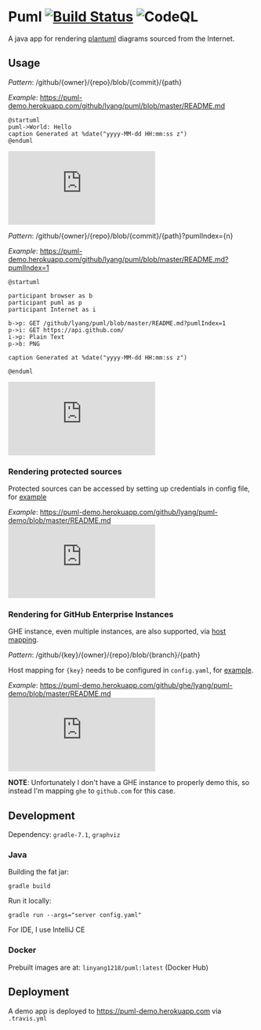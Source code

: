 # Puml [![Build Status](https://travis-ci.com/lyang/puml.svg?branch=master)](https://travis-ci.com/lyang/puml) ![CodeQL](https://github.com/lyang/puml/actions/workflows/codeql-analysis.yml/badge.svg)
A java app for rendering [plantuml](https://github.com/plantuml/plantuml) diagrams sourced from the Internet.

## Usage
*Pattern*: /github/{owner}/{repo}/blob/{commit}/{path}

*Example*: https://puml-demo.herokuapp.com/github/lyang/puml/blob/master/README.md
```
@startuml
puml->World: Hello
caption Generated at %date("yyyy-MM-dd HH:mm:ss z")
@enduml
```
[![demo](https://puml-demo.herokuapp.com/github/lyang/puml/blob/master/README.md)](https://puml-demo.herokuapp.com/github/lyang/puml/blob/master/README.md)

*Pattern*: /github/{owner}/{repo}/blob/{commit}/{path}?pumlIndex={n}

*Example*: https://puml-demo.herokuapp.com/github/lyang/puml/blob/master/README.md?pumlIndex=1
```
@startuml

participant browser as b
participant puml as p
participant Internet as i

b->p: GET /github/lyang/puml/blob/master/README.md?pumlIndex=1
p->i: GET https://api.github.com/
i->p: Plain Text
p->b: PNG

caption Generated at %date("yyyy-MM-dd HH:mm:ss z")

@enduml
```
[![demo](https://puml-demo.herokuapp.com/github/lyang/puml/blob/master/README.md?pumlIndex=1)](https://puml-demo.herokuapp.com/github/lyang/puml/blob/master/README.md?pumlIndex=1)

### Rendering protected sources
Protected sources can be accessed by setting up credentials in config file, for [example](https://github.com/lyang/puml/blob/master/puml-demo.yaml)

*Example*: https://puml-demo.herokuapp.com/github/lyang/puml-demo/blob/master/README.md
[![demo](https://puml-demo.herokuapp.com/github/lyang/puml-demo/blob/master/README.md)](https://puml-demo.herokuapp.com/github/lyang/puml-demo/blob/master/README.md)

### Rendering for GitHub Enterprise Instances
GHE instance, even multiple instances, are also supported, via [host mapping](puml-demo.yaml).

*Pattern*: /github/{key}/{owner}/{repo}/blob/{branch}/{path}

Host mapping for `{key}` needs to be configured in `config.yaml`, for [example](puml-demo.yaml).

*Example*: https://puml-demo.herokuapp.com/github/ghe/lyang/puml-demo/blob/master/README.md
[![demo](https://puml-demo.herokuapp.com/github/ghe/lyang/puml-demo/blob/master/README.md)](https://puml-demo.herokuapp.com/github/ghe/lyang/puml-demo/blob/master/README.md)

**NOTE**: Unfortunately I don't have a GHE instance to properly demo this, so instead I'm mapping `ghe` to `github.com` for this case.


## Development
Dependency: `gradle-7.1`, `graphviz`

### Java
Building the fat jar:
```
gradle build
```
Run it locally:
```
gradle run --args="server config.yaml"
```
For IDE, I use IntelliJ CE

### Docker
Prebuilt images are at: `linyang1218/puml:latest` (Docker Hub)

## Deployment
A demo app is deployed to https://puml-demo.herokuapp.com via `.travis.yml`
